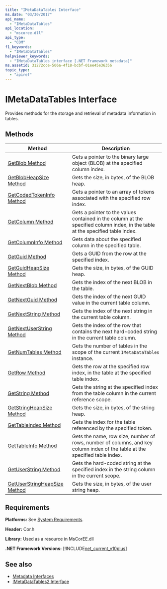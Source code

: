 ```yaml
---
title: "IMetaDataTables Interface"
ms.date: "03/30/2017"
api_name: 
  - "IMetaDataTables"
api_location: 
  - "mscoree.dll"
api_type: 
  - "COM"
f1_keywords: 
  - "IMetaDataTables"
helpviewer_keywords: 
  - "IMetaDataTables interface [.NET Framework metadata]"
ms.assetid: 31272cce-506a-4f18-bcbf-01ee45e36356
topic_type: 
  - "apiref"
---
```

# IMetaDataTables Interface
Provides methods for the storage and retrieval of metadata information in tables.  
  
## Methods  
  
|Method|Description|  
|------------|-----------------|  
|[GetBlob Method](imetadatatables-getblob-method.md)|Gets a pointer to the binary large object (BLOB) at the specified column index.|  
|[GetBlobHeapSize Method](imetadatatables-getblobheapsize-method.md)|Gets the size, in bytes, of the BLOB heap.|  
|[GetCodedTokenInfo Method](imetadatatables-getcodedtokeninfo-method.md)|Gets a pointer to an array of tokens associated with the specified row index.|  
|[GetColumn Method](imetadatatables-getcolumn-method.md)|Gets a pointer to the values contained in the column at the specified column index, in the table at the specified table index.|  
|[GetColumnInfo Method](imetadatatables-getcolumninfo-method.md)|Gets data about the specified column in the specified table.|  
|[GetGuid Method](imetadatatables-getguid-method.md)|Gets a GUID from the row at the specified index.|  
|[GetGuidHeapSize Method](imetadatatables-getguidheapsize-method.md)|Gets the size, in bytes, of the GUID heap.|  
|[GetNextBlob Method](imetadatatables-getnextblob-method.md)|Gets the index of the next BLOB in the table.|  
|[GetNextGuid Method](imetadatatables-getnextguid-method.md)|Gets the index of the next GUID value in the current table column.|  
|[GetNextString Method](imetadatatables-getnextstring-method.md)|Gets the index of the next string in the current table column.|  
|[GetNextUserString Method](imetadatatables-getnextuserstring-method.md)|Gets the index of the row that contains the next hard-coded string in the current table column.|  
|[GetNumTables Method](imetadatatables-getnumtables-method.md)|Gets the number of tables in the scope of the current `IMetaDataTables` instance.|  
|[GetRow Method](imetadatatables-getrow-method.md)|Gets the row at the specified row index, in the table at the specified table index.|  
|[GetString Method](imetadatatables-getstring-method.md)|Gets the string at the specified index from the table column in the current reference scope.|  
|[GetStringHeapSize Method](imetadatatables-getstringheapsize-method.md)|Gets the size, in bytes, of the string heap.|  
|[GetTableIndex Method](imetadatatables-gettableindex-method.md)|Gets the index for the table referenced by the specified token.|  
|[GetTableInfo Method](imetadatatables-gettableinfo-method.md)|Gets the name, row size, number of rows, number of columns, and key column index of the table at the specified table index.|  
|[GetUserString Method](imetadatatables-getuserstring-method.md)|Gets the hard-coded string at the specified index in the string column in the current scope.|  
|[GetUserStringHeapSize Method](imetadatatables-getuserstringheapsize-method.md)|Gets the size, in bytes, of the user string heap.|  
  
## Requirements  
 **Platforms:** See [System Requirements](../../get-started/system-requirements.md).  
  
 **Header:** Cor.h  
  
 **Library:** Used as a resource in MsCorEE.dll  
  
 **.NET Framework Versions:** [!INCLUDE[net_current_v10plus](../../../../includes/net-current-v10plus-md.md)]  
  
## See also

- [Metadata Interfaces](metadata-interfaces.md)
- [IMetaDataTables2 Interface](imetadatatables2-interface.md)

